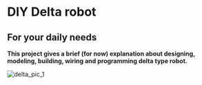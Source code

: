 # DIY Delta robot

## For your daily needs

**This project gives a brief (for now) explanation about designing, modeling, building, wiring and programming delta type robot.**

![delta_pic_1](https://user-images.githubusercontent.com/84570140/149950226-a1bb82dc-97a9-4bc8-ab05-011d34f5940a.jpg)

